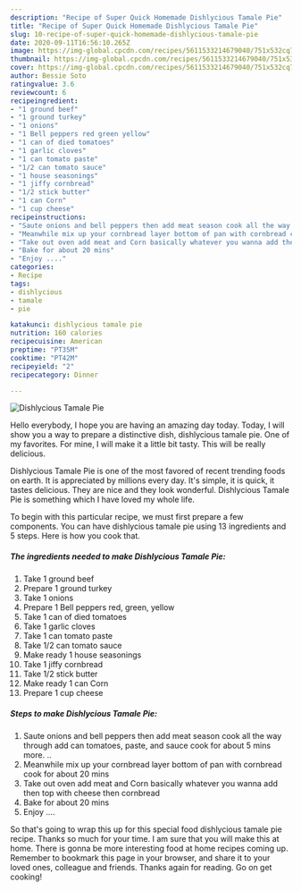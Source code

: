 ```yaml
---
description: "Recipe of Super Quick Homemade Dishlycious Tamale Pie"
title: "Recipe of Super Quick Homemade Dishlycious Tamale Pie"
slug: 10-recipe-of-super-quick-homemade-dishlycious-tamale-pie
date: 2020-09-11T16:56:10.265Z
image: https://img-global.cpcdn.com/recipes/5611533214679040/751x532cq70/dishlycious-tamale-pie-recipe-main-photo.jpg
thumbnail: https://img-global.cpcdn.com/recipes/5611533214679040/751x532cq70/dishlycious-tamale-pie-recipe-main-photo.jpg
cover: https://img-global.cpcdn.com/recipes/5611533214679040/751x532cq70/dishlycious-tamale-pie-recipe-main-photo.jpg
author: Bessie Soto
ratingvalue: 3.6
reviewcount: 6
recipeingredient:
- "1 ground beef"
- "1 ground turkey"
- "1 onions"
- "1 Bell peppers red green yellow"
- "1 can of died tomatoes"
- "1 garlic cloves"
- "1 can tomato paste"
- "1/2 can tomato sauce"
- "1 house seasonings"
- "1 jiffy cornbread"
- "1/2 stick butter"
- "1 can Corn"
- "1 cup cheese"
recipeinstructions:
- "Saute onions and bell peppers then add meat season cook all the way through add can tomatoes, paste, and sauce cook for about 5 mins more. .."
- "Meanwhile mix up your cornbread layer bottom of pan with cornbread cook for about 20 mins"
- "Take out oven add meat and Corn basically whatever you wanna add then top with cheese then cornbread"
- "Bake for about 20 mins"
- "Enjoy ...."
categories:
- Recipe
tags:
- dishlycious
- tamale
- pie

katakunci: dishlycious tamale pie 
nutrition: 160 calories
recipecuisine: American
preptime: "PT35M"
cooktime: "PT42M"
recipeyield: "2"
recipecategory: Dinner

---
```



![Dishlycious Tamale Pie](https://img-global.cpcdn.com/recipes/5611533214679040/751x532cq70/dishlycious-tamale-pie-recipe-main-photo.jpg)

Hello everybody, I hope you are having an amazing day today. Today, I will show you a way to prepare a distinctive dish, dishlycious tamale pie. One of my favorites. For mine, I will make it a little bit tasty. This will be really delicious.



Dishlycious Tamale Pie is one of the most favored of recent trending foods on earth. It is appreciated by millions every day. It's simple, it is quick, it tastes delicious. They are nice and they look wonderful. Dishlycious Tamale Pie is something which I have loved my whole life.


To begin with this particular recipe, we must first prepare a few components. You can have dishlycious tamale pie using 13 ingredients and 5 steps. Here is how you cook that.

<!--inarticleads1-->

##### The ingredients needed to make Dishlycious Tamale Pie:

1. Take 1 ground beef
1. Prepare 1 ground turkey
1. Take 1 onions
1. Prepare 1 Bell peppers red, green, yellow
1. Take 1 can of died tomatoes
1. Take 1 garlic cloves
1. Take 1 can tomato paste
1. Take 1/2 can tomato sauce
1. Make ready 1 house seasonings
1. Take 1 jiffy cornbread
1. Take 1/2 stick butter
1. Make ready 1 can Corn
1. Prepare 1 cup cheese




<!--inarticleads2-->

##### Steps to make Dishlycious Tamale Pie:

1. Saute onions and bell peppers then add meat season cook all the way through add can tomatoes, paste, and sauce cook for about 5 mins more. ..
1. Meanwhile mix up your cornbread layer bottom of pan with cornbread cook for about 20 mins
1. Take out oven add meat and Corn basically whatever you wanna add then top with cheese then cornbread
1. Bake for about 20 mins
1. Enjoy ....




So that's going to wrap this up for this special food dishlycious tamale pie recipe. Thanks so much for your time. I am sure that you will make this at home. There is gonna be more interesting food at home recipes coming up. Remember to bookmark this page in your browser, and share it to your loved ones, colleague and friends. Thanks again for reading. Go on get cooking!
